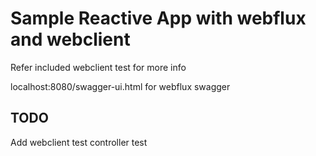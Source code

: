 # Sample Reactive App with webflux and webclient

Refer included webclient test for more info  

localhost:8080/swagger-ui.html for webflux swagger

## TODO  

Add webclient test controller test


